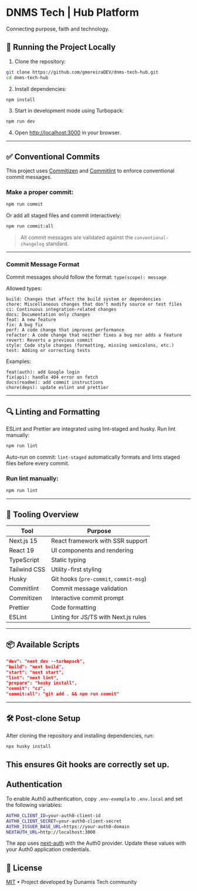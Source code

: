# DNMS Tech | Hub Platform

Connecting purpose, faith and technology.

## 🚀 Running the Project Locally

1. Clone the repository:

```bash
git clone https://github.com/gmoreiraDEV/dnms-tech-hub.git
cd dnms-tech-hub
```

2. Install dependencies:

```bash
npm install
```

3. Start in development mode using Turbopack:

```bash
npm run dev
```

4. Open [http://localhost:3000](http://localhost:3000) in your browser.

---

## ✅ Conventional Commits

This project uses [Commitizen](https://github.com/commitizen/cz-cli) and [Commitlint](https://commitlint.js.org/) to enforce conventional commit messages.

### Make a proper commit:

```bash
npm run commit
```

Or add all staged files and commit interactively:

```bash
npm run commit:all
```

> All commit messages are validated against the `conventional-changelog` standard.

---

### Commit Message Format

Commit messages should follow the format:
`type(scope): message`

Allowed types:

```
build: Changes that affect the build system or dependencies
chore: Miscellaneous changes that don’t modify source or test files
ci: Continuous integration-related changes
docs: Documentation only changes
feat: A new feature
fix: A bug fix
perf: A code change that improves performance
refactor: A code change that neither fixes a bug nor adds a feature
revert: Reverts a previous commit
style: Code style changes (formatting, missing semicolons, etc.)
test: Adding or correcting tests
```

Examples:

```
feat(auth): add Google login
fix(api): handle 404 error on fetch
docs(readme): add commit instructions
chore(deps): update eslint and prettier
```

---

## 🔍 Linting and Formatting

ESLint and Prettier are integrated using lint-staged and husky.
Run lint manually:

```bash
npm run lint
```

Auto-run on commit:
`lint-staged` automatically formats and lints staged files before every commit.

### Run lint manually:

```bash
npm run lint
```

---

## 🔧 Tooling Overview

| Tool         | Purpose                                |
| ------------ | -------------------------------------- |
| Next.js 15   | React framework with SSR support       |
| React 19     | UI components and rendering            |
| TypeScript   | Static typing                          |
| Tailwind CSS | Utility-first styling                  |
| Husky        | Git hooks (`pre-commit`, `commit-msg`) |
| Commitlint   | Commit message validation              |
| Commitizen   | Interactive commit prompt              |
| Prettier     | Code formatting                        |
| ESLint       | Linting for JS/TS with Next.js rules   |

---

## 📦 Available Scripts

```json
"dev": "next dev --turbopack",
"build": "next build",
"start": "next start",
"lint": "next lint",
"prepare": "husky install",
"commit": "cz",
"commit:all": "git add . && npm run commit"
```

---

## 🛠️ Post-clone Setup

After cloning the repository and installing dependencies, run:

```bash
npx husky install
```

## This ensures Git hooks are correctly set up.

## Authentication

To enable Auth0 authentication, copy `.env-exempla` to `.env.local` and set the following variables:

```bash
AUTH0_CLIENT_ID=your-auth0-client-id
AUTH0_CLIENT_SECRET=your-auth0-client-secret
AUTH0_ISSUER_BASE_URL=https://your-auth0-domain
NEXTAUTH_URL=http://localhost:3000
```

The app uses [next-auth](https://next-auth.js.org/) with the Auth0 provider. Update these values with your Auth0 application credentials.

## 📄 License

[MIT](LICENSE) • Project developed by Dunamis Tech community
